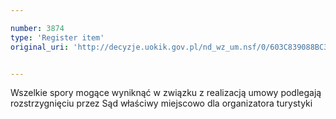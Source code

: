 ```yaml
---

number: 3874
type: 'Register item'
original_uri: 'http://decyzje.uokik.gov.pl/nd_wz_um.nsf/0/603C839088BC3318C1257AA2002B0BBC?OpenDocument'


---
```


Wszelkie spory mogące wyniknąć w związku z realizacją umowy podlegają rozstrzygnięciu przez Sąd właściwy miejscowo dla organizatora turystyki
